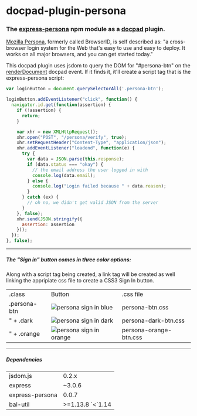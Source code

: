 docpad-plugin-persona
=====================

### The [express-persona](http://jbuck.github.com/express-persona/ "http://jbuck.github.com/express-persona/") npm module as a [docpad](http://docpad.org/ "http://docpad.org/") plugin.

[Mozilla Persona](https://developer.mozilla.org/en-US/docs/Persona?redirectlocale=en-US&redirectslug=BrowserID "https://developer.mozilla.org/en-US/docs/Persona?redirectlocale=en-US&redirectslug=BrowserID"), formerly called BrowserID, is self described as: "a cross-browser login system for the Web that's easy to use and easy to deploy. It works on all major browsers, and you can get started today."

This docpad plugin uses jsdom to query the DOM for "#persona-btn" on the [renderDocument](http://docpad.org/docs/events "http://docpad.org/docs/events") docpad event. If it finds it, it'll create a script tag that is the express-persona script:

```javascript
var loginButton = document.querySelectorAll('.persona-btn');

loginButton.addEventListener("click", function() {
  navigator.id.get(function(assertion) {
    if (!assertion) {
      return;
    }

    var xhr = new XMLHttpRequest();
    xhr.open("POST", "/persona/verify", true);
    xhr.setRequestHeader("Content-Type", "application/json");
    xhr.addEventListener("loadend", function(e) {
      try {
        var data = JSON.parse(this.response);
        if (data.status === "okay") {
          // the email address the user logged in with
          console.log(data.email);
        } else {
          console.log("Login failed because " + data.reason);
        }
      } catch (ex) {
        // oh no, we didn't get valid JSON from the server
      }
    }, false);
    xhr.send(JSON.stringify({
      assertion: assertion
    }));
  });
}, false);
```

___


##### The "Sign in" button comes in three color options:
Along with a script tag being created, a link tag will be created as well linking the appripiate css file to create a CSS3 Sign In button.
<table>
<tr>
    <td>.class</td>
    <td>Button</td>
    <td>.css file</td>
</tr>
<tr>
    <td>.persona-btn</td>
    <td><img src="https://developer.mozilla.org/files/3969/plain_sign_in_blue.png" alt="persona sign in blue"/></td>
    <td>persona-btn.css</td>
</tr>
<tr>
	<td>" + .dark</td>
	<td><img src="https://developer.mozilla.org/files/3967/plain_sign_in_black.png" alt="persona sign in dark"/></td>
	<td>persona-dark-btn.css</td>
<tr>
	<td>" + .orange</td>
	<td><img src="https://developer.mozilla.org/files/3971/plain_sign_in_red.png" alt="persona sign in orange"/></td>
	<td>persona-orange-btn.css</td>
</table>

___


##### Dependencies
<table>
<tr>
    <td>jsdom.js</td>
    <td>0.2.x</td>
</tr>
<tr>
    <td>express</td>
    <td>~3.0.6</td>
</tr>
<tr>
    <td>express-persona</td>
    <td>0.0.7</td>
</tr>
<tr>
    <td>bal-util</td>
    <td>>=1.13.8 `<`1.14</td>
</tr>
</table>
